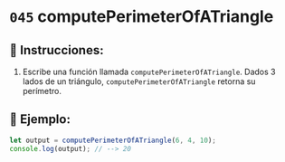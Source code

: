 # `045` computePerimeterOfATriangle

## 📝 Instrucciones:

1. Escribe una función llamada `computePerimeterOfATriangle`. Dados 3 lados de un triángulo, `computePerimeterOfATriangle` retorna su perímetro.

## 📎 Ejemplo:

```Javascript
let output = computePerimeterOfATriangle(6, 4, 10);
console.log(output); // --> 20 
```
